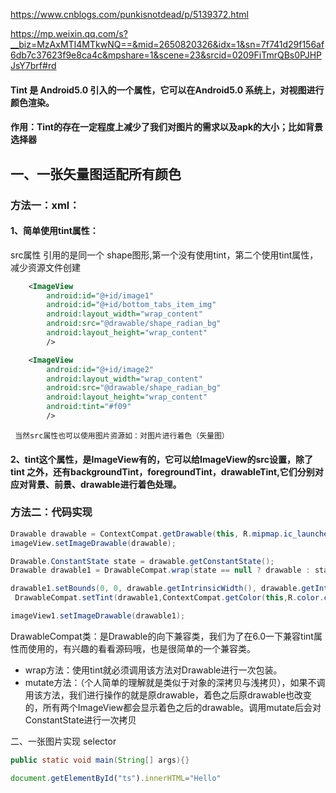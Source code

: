 
https://www.cnblogs.com/punkisnotdead/p/5139372.html

https://mp.weixin.qq.com/s?__biz=MzAxMTI4MTkwNQ==&mid=2650820326&idx=1&sn=7f741d29f156af6db7c37623f9e8ca4c&mpshare=1&scene=23&srcid=0209FiTmrQBs0PJHPJsY7brf#rd


#### Tint 是 Android5.0 引入的一个属性，它可以在Android5.0 系统上，对视图进行颜色渲染。

#### 作用：Tint的存在一定程度上减少了我们对图片的需求以及apk的大小；比如背景选择器



## 一、一张矢量图适配所有颜色  

### 方法一：xml：

#### 1、简单使用tint属性：

src属性 引用的是同一个 shape图形,第一个没有使用tint，第二个使用tint属性，减少资源文件创建

```xml
	<ImageView
	 	android:id="@+id/image1"
        android:id="@+id/bottom_tabs_item_img"
        android:layout_width="wrap_content"
        android:src="@drawable/shape_radian_bg"
        android:layout_height="wrap_content"
        />

    <ImageView
        android:id="@+id/image2"
        android:layout_width="wrap_content"
        android:src="@drawable/shape_radian_bg"
        android:layout_height="wrap_content"
        android:tint="#f09"
        />
```
     当然src属性也可以使用图片资源如：对图片进行着色（矢量图）

#### 2、tint这个属性，是ImageView有的，它可以给ImageView的src设置，除了tint 之外，还有backgroundTint，foregroundTint，drawableTint,它们分别对应对背景、前景、drawable进行着色处理。

### 方法二：代码实现

```Java
Drawable drawable = ContextCompat.getDrawable(this, R.mipmap.ic_launcher);
imageView.setImageDrawable(drawable);

Drawable.ConstantState state = drawable.getConstantState();
Drawable drawable1 = DrawableCompat.wrap(state == null ? drawable : state.newDrawable()).mutate();

drawable1.setBounds(0, 0, drawable.getIntrinsicWidth(), drawable.getIntrinsicHeight());
 DrawableCompat.setTint(drawable1,ContextCompat.getColor(this,R.color.colorAccent));

imageView1.setImageDrawable(drawable1);
```

DrawableCompat类：是Drawable的向下兼容类，我们为了在6.0一下兼容tint属性而使用的，有兴趣的看看源码哦，也是很简单的一个兼容类。

- wrap方法：使用tint就必须调用该方法对Drawable进行一次包装。
- mutate方法：（个人简单的理解就是类似于对象的深拷贝与浅拷贝），如果不调用该方法，我们进行操作的就是原drawable，着色之后原drawable也改变的，所有两个ImageView都会显示着色之后的drawable。调用mutate后会对ConstantState进行一次拷贝



二、一张图片实现 selector


```Java
public static void main(String[] args){}
```

```javascript
document.getElementById("ts").innerHTML="Hello"
```
